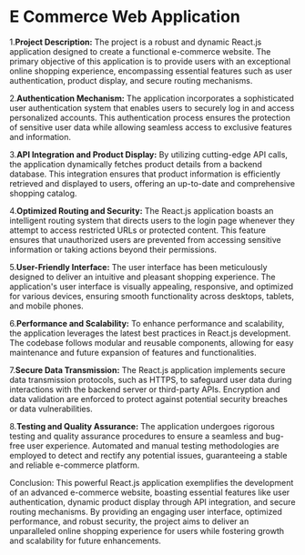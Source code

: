 # E Commerce Web Application

1.**Project Description:**
The project is a robust and dynamic React.js application designed to create a functional e-commerce website. The primary objective of this application is to provide users with an exceptional online shopping experience, encompassing essential features such as user authentication, product display, and secure routing mechanisms.

2.**Authentication Mechanism:**
The application incorporates a sophisticated user authentication system that enables users to securely log in and access personalized accounts. This authentication process ensures the protection of sensitive user data while allowing seamless access to exclusive features and information.

3.**API Integration and Product Display:**
By utilizing cutting-edge API calls, the application dynamically fetches product details from a backend database. This integration ensures that product information is efficiently retrieved and displayed to users, offering an up-to-date and comprehensive shopping catalog.

4.**Optimized Routing and Security:**
The React.js application boasts an intelligent routing system that directs users to the login page whenever they attempt to access restricted URLs or protected content. This feature ensures that unauthorized users are prevented from accessing sensitive information or taking actions beyond their permissions.

5.**User-Friendly Interface:**
The user interface has been meticulously designed to deliver an intuitive and pleasant shopping experience. The application's user interface is visually appealing, responsive, and optimized for various devices, ensuring smooth functionality across desktops, tablets, and mobile phones.

6.**Performance and Scalability:**
To enhance performance and scalability, the application leverages the latest best practices in React.js development. The codebase follows modular and reusable components, allowing for easy maintenance and future expansion of features and functionalities.

7.**Secure Data Transmission:**
The React.js application implements secure data transmission protocols, such as HTTPS, to safeguard user data during interactions with the backend server or third-party APIs. Encryption and data validation are enforced to protect against potential security breaches or data vulnerabilities.

8.**Testing and Quality Assurance:**
The application undergoes rigorous testing and quality assurance procedures to ensure a seamless and bug-free user experience. Automated and manual testing methodologies are employed to detect and rectify any potential issues, guaranteeing a stable and reliable e-commerce platform.

Conclusion:
This powerful React.js application exemplifies the development of an advanced e-commerce website, boasting essential features like user authentication, dynamic product display through API integration, and secure routing mechanisms. By providing an engaging user interface, optimized performance, and robust security, the project aims to deliver an unparalleled online shopping experience for users while fostering growth and scalability for future enhancements.

